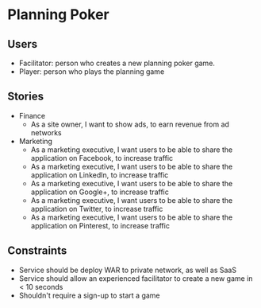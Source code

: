 Planning Poker
==============

Users
-----

- Facilitator: person who creates a new planning poker game.
- Player: person who plays the planning game

Stories
-------

- Finance
  - As a site owner, I want to show ads, to earn revenue from ad networks
- Marketing
  - As a marketing executive, I want users to be able to share the application on Facebook, to increase traffic
  - As a marketing executive, I want users to be able to share the application on LinkedIn, to increase traffic
  - As a marketing executive, I want users to be able to share the application on Google+, to increase traffic
  - As a marketing executive, I want users to be able to share the application on Twitter, to increase traffic
  - As a marketing executive, I want users to be able to share the application on Pinterest, to increase traffic

Constraints
-----------

- Service should be deploy WAR to private network, as well as SaaS
- Service should allow an experienced facilitator to create a new game in < 10 seconds
- Shouldn't require a sign-up to start a game
